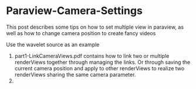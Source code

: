 # Paraview-Camera-Settings
This post describes some tips on how to set multiple view in paraview, as well as how to change camera position to create fancy videos

Use the wavelet source as an example
1. part1-LinkCameraViews.pdf contains how to link two or multiple renderViews together through managing the links. Or through saving the current camera position and apply to other renderViews to realize two renderViews sharing the same camera parameter.
2. 
